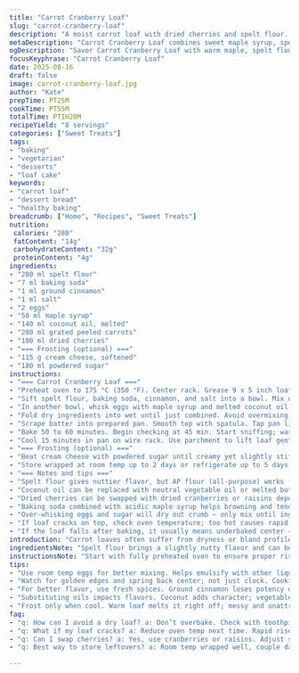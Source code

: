 ```yaml
---
title: "Carrot Cranberry Loaf"
slug: "carrot-cranberry-loaf"
description: "A moist carrot loaf with dried cherries and spelt flour. Sweetened with maple syrup and coconut oil. Cream cheese frosting optional but restores classic tang. Uses baking soda and ground cinnamon for slight warmth. Baking time varies; look for golden crust, and toothpick out clean. Grated carrot texture yields subtle moisture contrast with chewy fruit pieces. Versatile; almonds or pumpkin seeds work if preferred. Can be mixed by hand or electric mixer, but avoid overmixing flour for tender crumb."
metaDescription: "Carrot Cranberry Loaf combines sweet maple syrup, spelt flour, and dried cherries. Moist texture balances earthy flavors with simple techniques."
ogDescription: "Savor Carrot Cranberry Loaf with warm maple, spelt flour, and dried cherries. Moist, flavorful for every occasion."
focusKeyphrase: "Carrot Cranberry Loaf"
date: 2025-08-16
draft: false
image: carrot-cranberry-loaf.jpg
author: "Kate"
prepTime: PT25M
cookTime: PT55M
totalTime: PT1H20M
recipeYield: "8 servings"
categories: ["Sweet Treats"]
tags:
- "baking"
- "vegetarian"
- "desserts"
- "loaf cake"
keywords:
- "carrot loaf"
- "dessert bread"
- "healthy baking"
breadcrumb: ["Home", "Recipes", "Sweet Treats"]
nutrition: 
 calories: "280"
 fatContent: "14g"
 carbohydrateContent: "32g"
 proteinContent: "4g"
ingredients:
- "280 ml spelt flour"
- "7 ml baking soda"
- "1 ml ground cinnamon"
- "1 ml salt"
- "2 eggs"
- "50 ml maple syrup"
- "140 ml coconut oil, melted"
- "280 ml grated peeled carrots"
- "100 ml dried cherries"
- "=== Frosting (optional) ==="
- "115 g cream cheese, softened"
- "180 ml powdered sugar"
instructions:
- "=== Carrot Cranberry Loaf ==="
- "Preheat oven to 175 °C (350 °F). Center rack. Grease 9 x 5 inch loaf pan and line with parchment extending sides for easy removal."
- "Sift spelt flour, baking soda, cinnamon, and salt into a bowl. Mix dry well to distribute leavening and spice evenly."
- "In another bowl, whisk eggs with maple syrup and melted coconut oil until combined but not frothy. No need for ribbon texture here to save time."
- "Fold dry ingredients into wet until just combined. Avoid overmixing; grainy lumps are okay. Stir grated carrots and dried cherries gently to distribute."
- "Scrape batter into prepared pan. Smooth top with spatula. Tap pan lightly on counter — this releases large air bubbles, important for even crumb."
- "Bake 50 to 60 minutes. Begin checking at 45 min. Start sniffing; warm maple and cinnamon scents should emerge. Edges turn golden brown; center springs back when lightly touched. Toothpick inserted at thickest spot comes out almost clean with moist crumbs."
- "Cool 15 minutes in pan on wire rack. Use parchment to lift loaf gently from pan and cool completely before slicing or icing."
- "=== Frosting (optional) ==="
- "Beat cream cheese with powdered sugar until creamy yet slightly stiff. Spread over cooled loaf. Let set 15 minutes before slicing — stops frosting from sliding off, especially if room temp is warm."
- "Store wrapped at room temp up to 2 days or refrigerate up to 5 days. Toasting slices revives texture and aroma nicely."
- "=== Notes and tips ==="
- "Spelt flour gives nuttier flavor, but AP flour (all-purpose) works fine substituting 1:1 if unavailable."
- "Coconut oil can be replaced with neutral vegetable oil or melted butter — coconut adds subtle aroma, but mild oils won’t change flavor drastically."
- "Dried cherries can be swapped with dried cranberries or raisins depending on sweetness preference. Alternately, toasted pumpkin seeds or chopped walnuts can be folded in for crunch."
- "Baking soda combined with acidic maple syrup helps browning and tenderizes crumb. Don’t replace baking soda with baking powder without recalculating liquid acidity."
- "Over-whisking eggs and sugar will dry out crumb — only mix until ingredients combine smoothly."
- "If loaf cracks on top, check oven temperature; too hot causes rapid dome formation. Lower temp by 10 degrees next time for gentler rise."
- "If the loaf falls after baking, it usually means underbaked center — toothpick test critical before removing from oven."
introduction: "Carrot loaves often suffer from dryness or bland profiles. Here, sweet maple syrup replaces regular sugar to add subtle richness and moisture retention. Spelt flour takes the place of all-purpose to introduce a mild earthy undertone and extra nutrients, though it can be swapped. Dried cherries replace cranberries for tart bursts, soft yet chewy after baking. Ground cinnamon brings background warmth, barely noticeable but critical for complexity. Baking soda — not powder — speeds browning and works with syrup acidity to tenderize crumb. No fancy creaming or five bowls needed; straightforward. Temperature and timing rely more on visual and tactile cues than clock alone. The crumb should be tender but firm, moist with bursts of carrot heft, sweet fruit balance. Frosting is optional; its tanginess cuts sweetness and rounds the loaf but adds calories. Cooling before frosting is a must — hot cake turns frosting to melty mess. When done well, this is a loaf that travels well, keeps days without drying, and rewards with toasted slices. A quiet kitchen smell of cinnamon and maple hints it’s ready before sight confirms."
ingredientsNote: "Spelt flour brings a slightly nutty flavor and can be found in most health food stores or specialty aisles; if unavailable, use all-purpose flour as a direct substitute but expect subtler flavor. Coconut oil typically sold solid at room temperature, melt gently to avoid overheating fats and losing beneficial properties; if you omit it for neutral oil, expect a less aromatic loaf. Dried cherries add a tart, fruity pop; substitute with dried cranberries, raisins, or chopped dried apricots in equal volume. Eggs must be room temperature for better emulsification when mixing with syrups and oils. Maple syrup adds acidity that works with baking soda to help leavening and crumb softness; honey or agave syrup possible but adjust leavening cautiously. Powdered sugar in frosting ensures a lump-free mix, but sift if clumpy. Cream cheese softened is crucial — too cold results in curdled texture. Parchment paper under loaf pan makes removal clean and preserves crumb edges, avoiding stuck, jagged sides. Pan sizes affect baking; a larger pan yields thinner loaf and shorter bake time, smaller pan thicker slice with longer bake requirement."
instructionsNote: "Start with fully preheated oven to ensure proper rise. Grease and line pan to prevent sticking and ease of loaf removal — important because hot loaf stuck risks tearing or crumbling during extraction. Sifting spices and leavening into flour distributes evenly so no bitter clumps or uneven rising. Use gentle folding motion when mixing dry into wet; overmixing develops gluten, toughening texture. Grated carrots add moisture while holding structure, don’t skip peeling to avoid bitter skin bits or dirt inclusions. Dried fruit should be unequally distributed for spontaneous fruity surprises in slices — quick stir, no heavy beating needed. Bake timing depends on oven calibration; watch for golden crust, spring back under finger, and moist crumb on toothpick. Cool loaf in pan slightly to set structure; remove to wire rack to prevent soggy bottom. Frosting softened just right spreads easily; cold frosting chips or too warm loaf causes separation. Let frosting rest to firm up to avoid sliding if slicing immediately. Store wrapped airtight at room temp to retain moisture. Toasting slices enhances aroma and revives lightly softened crumb structure for serving later."
tips:
- "Use room temp eggs for better mixing. Helps emulsify with other liquids. Avoid cold stuff; it doesn’t blend as well. Separate eggs if needed."
- "Watch for golden edges and spring back center; not just clock. Cooking times vary per pan. Touch lightly. Toothpick must almost clean."
- "For better flavor, use fresh spices. Ground cinnamon loses potency over time. Buy whole, grind if possible. Little bits make a big difference."
- "Substituting oils impacts flavors. Coconut adds character; vegetable oils do not alter taste. Butter works but may change texture a tad."
- "Frost only when cool. Warm loaf melts it right off; messy and unattractive. Let it rest after cooling on wire rack in pan."
faq:
- "q: How can I avoid a dry loaf? a: Don’t overbake. Check with toothpick early. Moist but not gooey means done. Room temperature ingredients help too."
- "q: What if my loaf cracks? a: Reduce oven temp next time. Rapid rise causes cracking. Lowering ensures gentler rise. Also, even blending is critical."
- "q: Can I swap cherries? a: Yes, use cranberries or raisins. Adjust sweetness if needed. Alternate nuts or seeds for crunch. Fillers for variety."
- "q: Best way to store leftovers? a: Room temp wrapped well, couple days max. Refrigerate up to five if you must. Toast slices for extra flavor."

---
```

